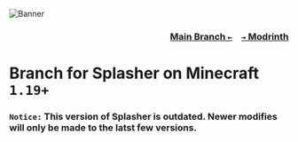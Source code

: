 ![Banner](/artwork/banner.png)

### <p align=right>[Main Branch `←`](https://github.com/Krlite/Splasher)&emsp;[`→` Modrinth](https://modrinth.com/mod/splasher)</p>

# Branch for Splasher on Minecraft `1.19+`

### `Notice:` This version of Splasher is outdated. Newer modifies will only be made to the latst few versions.
